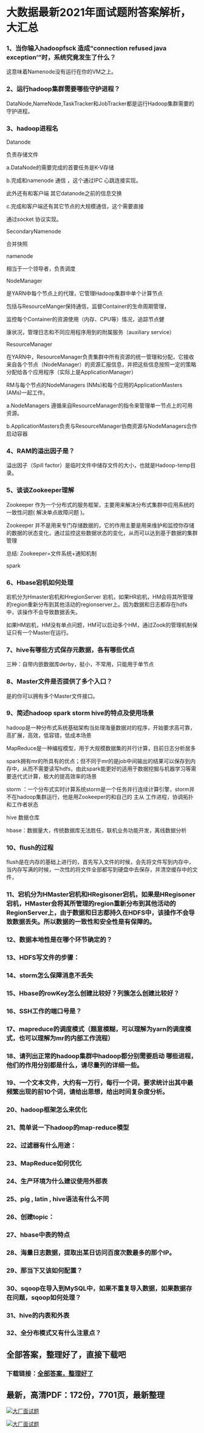 # 大数据最新2021年面试题附答案解析，大汇总







### 1、当你输入hadoopfsck 造成“connection refused java exception’”时，系统究竟发生了什么？

这意味着Namenode没有运行在你的VM之上。


### 2、运行hadoop集群需要哪些守护进程？

DataNode,NameNode,TaskTracker和JobTracker都是运行Hadoop集群需要的守护进程。


### 3、hadoop进程名

Datanode

负责存储文件

a.DataNode的需要完成的首要任务是K-V存储

b.完成和namenode 通信 ，这个通过IPC 心跳连接实现。

此外还有和客户端 其它datanode之前的信息交换

c.完成和客户端还有其它节点的大规模通信，这个需要直接

通过socket 协议实现。

SecondaryNamenode

合并快照

namenode

相当于一个领导者，负责调度

NodeManager

是YARN中每个节点上的代理，它管理Hadoop集群中单个计算节点

包括与ResourceManger保持通信，监督Container的生命周期管理，

监控每个Container的资源使用（内存、CPU等）情况，追踪节点健

康状况，管理日志和不同应用程序用到的附属服务（auxiliary service）

ResourceManager

在YARN中，ResourceManager负责集群中所有资源的统一管理和分配，它接收来自各个节点（NodeManager）的资源汇报信息，并把这些信息按照一定的策略分配给各个应用程序（实际上是ApplicationManager）

RM与每个节点的NodeManagers (NMs)和每个应用的ApplicationMasters (AMs)一起工作。

a.NodeManagers 遵循来自ResourceManager的指令来管理单一节点上的可用资源。

b.ApplicationMasters负责与ResourceManager协商资源与NodeManagers合作启动容器


### 4、RAM的溢出因子是？

溢出因子（Spill factor）是临时文件中储存文件的大小，也就是Hadoop-temp目录。


### 5、谈谈Zookeeper理解

Zookeeper 作为一个分布式的服务框架，主要用来解决分布式集群中应用系统的一致性问题( 解决单点故障问题 )。

Zookeeper 并不是用来专门存储数据的，它的作用主要是用来维护和监控你存储的数据的状态变化，通过监控这些数据状态的变化，从而可以达到基于数据的集群管理

总结: Zookeeper=文件系统+通知机制

spark


### 6、Hbase宕机如何处理

宕机分为Hmaster宕机和HregionServer 宕机，如果HR宕机，HM会将其所管理的region重新分布到其他活动的regionserver上。因为数据和日志都存在hdfs中，该操作不会导致数据丢失。

如果HM宕机，HM没有单点问题，HM可以启动多个HM，通过Zook的管理机制保证只有一个Master在运行。


### 7、hive有哪些方式保存元数据，各有哪些优点

三种：自带内嵌数据库derby，挺小，不常用，只能用于单节点


### 8、Master文件是否提供了多个入口？

是的你可以拥有多个Master文件接口。


### 9、简述hadoop spark storm hive的特点及使用场景

hadoop是一种分布式系统基础架构当处理海量数据对的程序，开始要求高可靠，高扩展，高效，低容错，低成本场景

MapReduce是一种编程模型，用于大规模数据集的并行计算，目前日志分析居多

spark拥有mr的所具有的优点；但不同于mr的是job中间输出的结果可以保存到内存中，从而不需要读写hdfs，由此spark能更好的适用于数据挖掘与机器学习等需要迭代式计算，极大的提高效率的场景

storm ：一个分布式实时计算系统storm是一个任务并行连续计算引擎，storm并不在hadoop集群运行，他是用Zookeeper的和自己的 主从 工作进程，协调拓扑和工作者状态

hive 数据仓库

hbase：数据量大，传统数据库无法胜任，联机业务功能开发，离线数据分析


### 10、flush的过程

flush是在内存的基础上进行的，首先写入文件的时候，会先将文件写到内存中，当内存写满的时候，一次性的将文件全部都写到硬盘中去保存，并清空缓存中的文件，


### 11、宕机分为HMaster宕机和HRegisoner宕机，如果是HRegisoner宕机，HMaster会将其所管理的region重新分布到其他活动的RegionServer上，由于数据和日志都持久在HDFS中，该操作不会导致数据丢失。所以数据的一致性和安全性是有保障的。
### 12、数据本地性是在哪个环节确定的？
### 13、HDFS写文件的步骤：
### 14、storm怎么保障消息不丢失
### 15、Hbase的rowKey怎么创建比较好？列簇怎么创建比较好？
### 16、SSH工作的端口号是？
### 17、mapreduce的调度模式（题意模糊，可以理解为yarn的调度模式，也可以理解为mr的内部工作流程）
### 18、请列出正常的hadoop集群中hadoop都分别需要启动 哪些进程，他们的作用分别都是什么，请尽量列的详细一些。
### 19、一个文本文件，大约有一万行，每行一个词，要求统计出其中最频繁出现的前10个词，请给出思想，给出时间复杂度分析。
### 20、hadoop框架怎么来优化
### 21、简单说一下hadoop的map-reduce模型
### 22、过滤器有什么用途：
### 23、MapReduce如何优化
### 24、生产环境为什么建议使用外部表
### 25、pig , latin , hive语法有什么不同
### 26、创建topic：
### 27、hbase中表的特点
### 28、海量日志数据，提取出某日访问百度次数最多的那个IP。
### 29、那当下又该如何配置？
### 30、sqoop在导入到MySQL中，如果不重复导入数据，如果数据存在问题，sqoop如何处理？
### 31、hive的内表和外表
### 32、全分布模式又有什么注意点？




## 全部答案，整理好了，直接下载吧

### 下载链接：[全部答案，整理好了](https://www.souyunku.com/wp-content/uploads/weixin/githup-weixin-2.png)




## 最新，高清PDF：172份，7701页，最新整理

[![大厂面试题](https://www.souyunku.com/wp-content/uploads/weixin/mst.png "架构师专栏")](https://www.souyunku.com/wp-content/uploads/weixin/githup-weixin.png "架构师专栏")

[![大厂面试题](https://www.souyunku.com/wp-content/uploads/weixin/githup-weixin.png "架构师专栏")](https://www.souyunku.com/wp-content/uploads/weixin/githup-weixin.png "架构师专栏")
